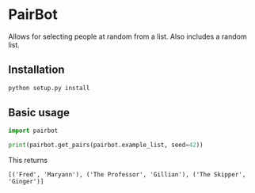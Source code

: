 # PairBot

Allows for selecting people at random from a list. Also includes a random list.

## Installation
```bash
python setup.py install
```

## Basic usage
```python
import pairbot

print(pairbot.get_pairs(pairbot.example_list, seed=42))
```

This returns 
```
[('Fred', 'Maryann'), ('The Professor', 'Gillian'), ('The Skipper', 'Ginger')]
```
